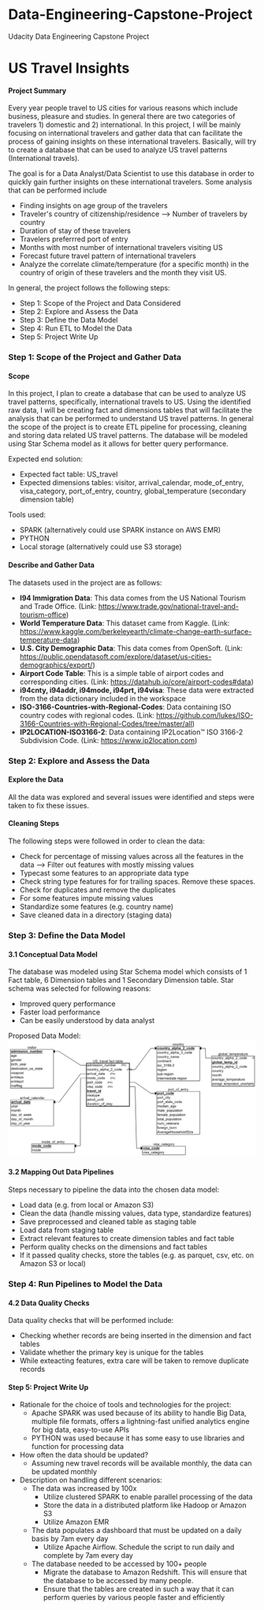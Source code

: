 # Data-Engineering-Capstone-Project
Udacity Data Engineering Capstone Project


# US Travel Insights 

#### Project Summary
Every year people travel to US cities for various reasons which include business, pleasure and studies. In general there are two categories of travelers 1) domestic and 2) international. In this project, I will be mainly focusing on international travelers and gather data that can facilitate the process of gaining insights on these international travelers. Basically, will try to create a database that can be used to analyze US travel patterns (International travels). 

The goal is for a Data Analyst/Data Scientist to use this database in order to quickly gain further insights on these international travelers. Some analysis that can be performed include 
* Finding insights on age group of the travelers
* Traveler's country of citizenship/residence --> Number of travelers by country
* Duration of stay of these travelers
* Travelers preferrred port of entry
* Months with most number of international travelers visiting US
* Forecast future travel pattern of international travelers
* Analyze the correlate climate/temperature (for a specific month) in the country of origin of these travelers and the month they visit US.

In general, the project follows the following steps:
* Step 1: Scope of the Project and Data Considered
* Step 2: Explore and Assess the Data
* Step 3: Define the Data Model
* Step 4: Run ETL to Model the Data
* Step 5: Project Write Up


### Step 1: Scope of the Project and Gather Data

#### Scope 
In this project, I plan to create a database that can be used to analyze US travel patterns, specifically, international travels to US. Using the identified raw data, I will be creating fact and dimensions tables that will facilitate the analysis that can be performed to understand US travel patterns. In general the scope of the project is to create ETL pipeline for processing, cleaning and storing data related US travel patterns. The database will be modeled using Star Schema model as it allows for better query performance.

Expected end solution:
* Expected fact table: US_travel
* Expected dimensions tables: visitor, arrival_calendar, mode_of_entry, visa_category, port_of_entry, country, global_temperature (secondary dimension table)

Tools used:
* SPARK (alternatively could use SPARK instance on AWS EMR)
* PYTHON
* Local storage (alternatively could use S3 storage)


#### Describe and Gather Data 
The datasets used in the project are as follows:

* **I94 Immigration Data**: This data comes from the US National Tourism and Trade Office. (Link: https://www.trade.gov/national-travel-and-tourism-office)
* **World Temperature Data**: This dataset came from Kaggle. (Link: https://www.kaggle.com/berkeleyearth/climate-change-earth-surface-temperature-data)
* **U.S. City Demographic Data**: This data comes from OpenSoft. (Link: https://public.opendatasoft.com/explore/dataset/us-cities-demographics/export/)
* **Airport Code Table**: This is a simple table of airport codes and corresponding cities. (Link: https://datahub.io/core/airport-codes#data)
* **i94cnty, i94addr, i94mode, i94prt, i94visa**: These data were extracted from the data dictionary included in the workspace
* **ISO-3166-Countries-with-Regional-Codes**: Data containing ISO country codes with regional codes. (Link: https://github.com/lukes/ISO-3166-Countries-with-Regional-Codes/tree/master/all) 
* **IP2LOCATION-ISO3166-2**: Data containing IP2Location™ ISO 3166-2 Subdivision Code. (Link: https://www.ip2location.com)


### Step 2: Explore and Assess the Data
#### Explore the Data 
All the data was explored and several issues were identified and steps were taken to fix these issues.


#### Cleaning Steps
The following steps were followed in order to clean the data:
* Check for percentage of missing values across all the features in the data --> Filter out features with mostly missing values
* Typecast some features to an appropriate data type
* Check string type features for for trailing spaces. Remove these spaces.
* Check for duplicates and remove the duplicates
* For some features impute missing values
* Standardize some features (e.g. country name)
* Save cleaned data in a directory (staging data)


### Step 3: Define the Data Model
#### 3.1 Conceptual Data Model
The database was modeled using Star Schema model which consists of 1 Fact table, 6 Dimension tables and 1 Secondary Dimension table. Star schema was selected for following reasons:
* Improved query performance
* Faster load performance
* Can be easily understood by data analyst

Proposed Data Model:
![star_schema](star_schema_cap_high.png)

#### 3.2 Mapping Out Data Pipelines
Steps necessary to pipeline the data into the chosen data model:
* Load data (e.g. from local or Amazon S3)
* Clean the data (handle missing values, data type, standardize features)
* Save preprocessed and cleaned table as staging table
* Load data from staging table
* Extract relevant features to create dimension tables and fact table
* Perform quality checks on the dimensions and fact tables
* If it passed quality checks, store the tables (e.g. as parquet, csv, etc. on Amazon S3 or local)

### Step 4: Run Pipelines to Model the Data 
#### 4.2 Data Quality Checks
Data quality checks that will be performed include:
* Checking whether records are being inserted in the dimension and fact tables
* Validate whether the primary key is unique for the tables
* While exteacting features, extra care will be taken to remove duplicate records


#### Step 5: Project Write Up
* Rationale for the choice of tools and technologies for the project:
    * Apache SPARK was used because of its ability to handle Big Data, multiple file formats, offers a lightning-fast unified analytics engine for big data, easy-to-use APIs
    * PYTHON was used because it has some easy to use libraries and function for processing data
* How often the data should be updated?
    * Assuming new travel records will be available monthly, the data can be updated monthly
* Description on handling different scenarios:
    * The data was increased by 100x
        * Utilize clustered SPARK to enable parallel processing of the data
        * Store the data in a distributed platform like Hadoop or Amazon S3
        * Utilize Amazon EMR
    * The data populates a dashboard that must be updated on a daily basis by 7am every day
        * Utilize Apache Airflow. Schedule the script to run daily and complete by 7am every day
    * The database needed to be accessed by 100+ people
        * Migrate the database to Amazon Redshift. This will ensure that the database to be accessed by many people.
        * Ensure that the tables are created in such a way that it can perform queries by various people faster and efficiently



